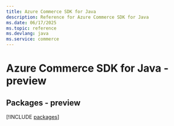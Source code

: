 ```yaml
---
title: Azure Commerce SDK for Java
description: Reference for Azure Commerce SDK for Java
ms.date: 06/17/2025
ms.topic: reference
ms.devlang: java
ms.service: commerce
---
```

# Azure Commerce SDK for Java - preview
## Packages - preview
[!INCLUDE [packages](commerce-index.md)]